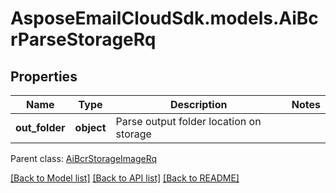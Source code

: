 # AsposeEmailCloudSdk.models.AiBcrParseStorageRq
## Properties
Name | Type | Description | Notes
------------ | ------------- | ------------- | -------------
**out_folder** | **object** | Parse output folder location on storage              | 

 Parent class: [AiBcrStorageImageRq](AiBcrStorageImageRq.md)

[[Back to Model list]](README.md#documentation-for-models) [[Back to API list]](README.md#documentation-for-api-endpoints) [[Back to README]](README.md)



